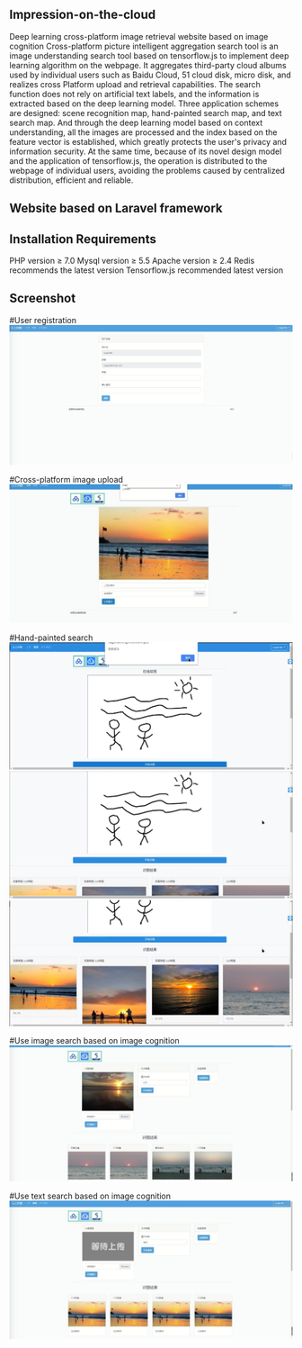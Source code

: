 ## Impression-on-the-cloud
Deep learning cross-platform image retrieval website based on image cognition
Cross-platform picture intelligent aggregation search tool is an image understanding search tool based on tensorflow.js to implement deep learning algorithm on the webpage. It aggregates third-party cloud albums used by individual users such as Baidu Cloud, 51 cloud disk, micro disk, and realizes cross Platform upload and retrieval capabilities. The search function does not rely on artificial text labels, and the information is extracted based on the deep learning model. Three application schemes are designed: scene recognition map, hand-painted search map, and text search map. And through the deep learning model based on context understanding, all the images are processed and the index based on the feature vector is established, which greatly protects the user's privacy and information security. At the same time, because of its novel design model and the application of tensorflow.js, the operation is distributed to the webpage of individual users, avoiding the problems caused by centralized distribution, efficient and reliable.

## Website based on Laravel framework

## Installation Requirements
PHP version ≥ 7.0
Mysql version ≥ 5.5
Apache version ≥ 2.4
Redis recommends the latest version
Tensorflow.js recommended latest version

## Screenshot

#User registration
![image](https://github.com/AndreQingyuWu/Impression-on-the-cloud/blob/master/screenshots/User%20registration.jpg)

#Cross-platform image upload
![image](https://github.com/AndreQingyuWu/Impression-on-the-cloud/blob/master/screenshots/Cross-platform%20image%20upload.jpg)

#Hand-painted search
![image](https://github.com/AndreQingyuWu/Impression-on-the-cloud/blob/master/screenshots/Hand-painted%20search1.jpg)
![image](https://github.com/AndreQingyuWu/Impression-on-the-cloud/blob/master/screenshots/Hand-painted%20search2.jpg)
![image](https://github.com/AndreQingyuWu/Impression-on-the-cloud/blob/master/screenshots/Hand-painted%20search3.jpg)

#Use image search based on image cognition
![image](https://github.com/AndreQingyuWu/Impression-on-the-cloud/blob/master/screenshots/Use%20image%20search%20based%20on%20image%20cognition.jpg)

#Use text search based on image cognition
![image](https://github.com/AndreQingyuWu/Impression-on-the-cloud/blob/master/screenshots/Use%20text%20search%20based%20on%20image%20cognition.jpg)
